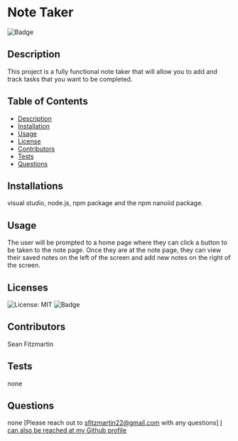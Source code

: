 
  # Note Taker       

  ![Badge](https://img.shields.io/badge/License-MIT-yellow.svg)

  ## Description
  This project is a fully functional note taker that will allow you to add and track tasks that you want to be completed.
 
  ## Table of Contents
  - [Description](#description)
  - [Installation](#installations)
  - [Usage](#usage)
  - [License](#licenses)
  - [Contributors](#contributors)
  - [Tests](#tests)
  - [Questions](#questions)

  ## Installations
  visual studio, node.js, npm package and the npm nanoiid package.

  ## Usage
  The user will be prompted to a home page where they can click a button to be taken to the note page.  Once they are at the note page, they can view their saved notes on the left of the screen and add new notes on the right of the screen.

  ## Licenses  
  ![License: MIT](https://opensource.org/licenses/MIT)
  ![Badge](https://img.shields.io/badge/License-MIT-yellow.svg)



  ## Contributors
  Sean Fitzmartin

  ## Tests
  none

  ## Questions 
  none
  [Please reach out to sfitzmartin22@gmail.com with any questions]
  [I can also be reached at my Github profile](https://github.com/sfitzmartin22)


